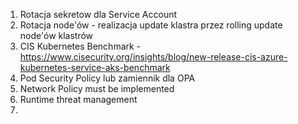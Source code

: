 
1. Rotacja sekretow dla Service Account
2. Rotacja node'ów - realizacja update klastra przez rolling update node'ów klastrów
3. CIS Kubernetes Benchmark - https://www.cisecurity.org/insights/blog/new-release-cis-azure-kubernetes-service-aks-benchmark
4. Pod Security Policy lub zamiennik dla OPA
5. Network Policy must be implemented
6. Runtime threat management 
7. 